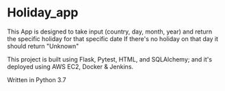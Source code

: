 # Holiday_app
This App is designed to take input (country, day, month, year) and return the specific holiday for that specific date
If there's no holiday on that day it should return "Unknown" 

This project is built using Flask, Pytest, HTML, and SQLAlchemy; and it's deployed using AWS EC2, Docker & Jenkins. 

Written in Python 3.7
